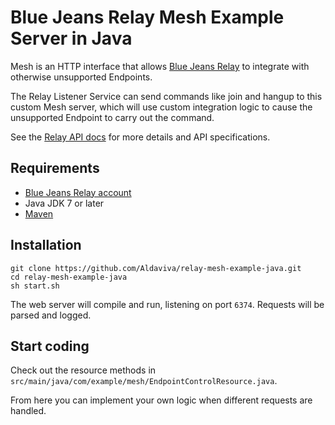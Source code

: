 Blue Jeans Relay Mesh Example Server in Java
============================================

Mesh is an HTTP interface that allows [Blue Jeans Relay](http://bluejeans.com/features/relay) to integrate with otherwise unsupported Endpoints.

The Relay Listener Service can send commands like join and hangup to this custom Mesh server, which will use custom integration logic to cause the unsupported Endpoint to carry out the command.

See the [Relay API docs](https://relay.bluejeans.com/docs/mesh.html) for more details and API specifications.

## Requirements
- [Blue Jeans Relay account](http://bluejeans.com/features/relay#relay)
- Java JDK 7 or later
- [Maven](http://maven.apache.org/)

## Installation
    git clone https://github.com/Aldaviva/relay-mesh-example-java.git
    cd relay-mesh-example-java
    sh start.sh   

The web server will compile and run, listening on port `6374`. Requests will be parsed and logged.

## Start coding

Check out the resource methods in `src/main/java/com/example/mesh/EndpointControlResource.java`.

From here you can implement your own logic when different requests are handled.